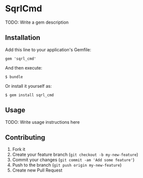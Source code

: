 # SqrlCmd

TODO: Write a gem description

## Installation

Add this line to your application's Gemfile:

    gem 'sqrl_cmd'

And then execute:

    $ bundle

Or install it yourself as:

    $ gem install sqrl_cmd

## Usage

TODO: Write usage instructions here

## Contributing

1. Fork it
2. Create your feature branch (`git checkout -b my-new-feature`)
3. Commit your changes (`git commit -am 'Add some feature'`)
4. Push to the branch (`git push origin my-new-feature`)
5. Create new Pull Request
